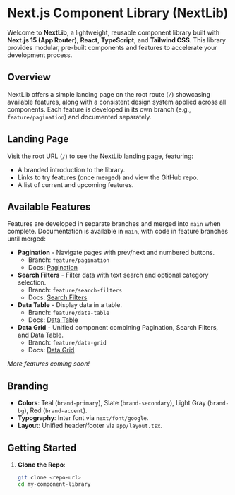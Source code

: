 # Next.js Component Library (NextLib)

Welcome to **NextLib**, a lightweight, reusable component library built with **Next.js 15 (App Router)**, **React**, **TypeScript**, and **Tailwind CSS**. This library provides modular, pre-built components and features to accelerate your development process.

## Overview
NextLib offers a simple landing page on the root route (`/`) showcasing available features, along with a consistent design system applied across all components. Each feature is developed in its own branch (e.g., `feature/pagination`) and documented separately.

## Landing Page
Visit the root URL (`/`) to see the NextLib landing page, featuring:
- A branded introduction to the library.
- Links to try features (once merged) and view the GitHub repo.
- A list of current and upcoming features.

## Available Features
Features are developed in separate branches and merged into `main` when complete. Documentation is available in `main`, with code in feature branches until merged:
- **Pagination** - Navigate pages with prev/next and numbered buttons.
  - Branch: `feature/pagination`
  - Docs: [Pagination](./docs/pagination.md)
- **Search Filters** - Filter data with text search and optional category selection.
  - Branch: `feature/search-filters`
  - Docs: [Search Filters](./docs/search-filters.md)
- **Data Table** - Display data in a table.
  - Branch: `feature/data-table`
  - Docs: [Data Table](./docs/data-table.md)
- **Data Grid** - Unified component combining Pagination, Search Filters, and Data Table.
  - Branch: `feature/data-grid`
  - Docs: [Data Grid](./docs/data-grid.md)

*More features coming soon!*

## Branding
- **Colors**: Teal (`brand-primary`), Slate (`brand-secondary`), Light Gray (`brand-bg`), Red (`brand-accent`).
- **Typography**: Inter font via `next/font/google`.
- **Layout**: Unified header/footer via `app/layout.tsx`.

## Getting Started
1. **Clone the Repo**:
   ```bash
   git clone <repo-url>
   cd my-component-library
   ```